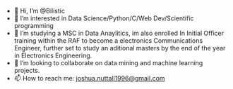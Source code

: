 - 👋 Hi, I’m @Bilistic
- 👀 I’m interested in Data Science/Python/C/Web Dev/Scientific programming
- 🌱 I’m studying a MSC in Data Anaylitics, im also enrolled In Initial Officer training within the RAF to become a electronics Communications Engineer,
      further set to study an aditional masters by the end of the year in Electronics Engineering.
- 💞️ I’m looking to collaborate on data mining and machine learning projects.
- 📫 How to reach me: joshua.nuttall1996@gmail.com

<!---
Bilistic/Bilistic is a ✨ special ✨ repository because its `README.md` (this file) appears on your GitHub profile.
You can click the Preview link to take a look at your changes.
--->
